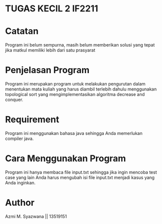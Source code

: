 # TUGAS KECIL 2 IF2211

# Catatan
Program ini belum sempurna, masih belum memberikan solusi yang tepat jika matkul memiliki lebih dari satu prasyarat

# Penjelasan Program
Program ini merupakan program untuk melakukan pengurutan dalam menentukan mata kuliah yang harus diambil terlebih dahulu menggunakan topological sort yang mengimplementasikan algoritma decrease and conquer.

# Requirement
Program ini menggunakan bahasa java sehingga Anda memerlukan compiler java.

# Cara Menggunakan Program
Program ini hanya membaca file input.txt sehingga jika ingin mencoba test case yang lain Anda harus mengubah isi file input.txt menjadi kasus yang Anda inginkan.

# Author
Azmi M. Syazwana || 13519151
